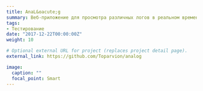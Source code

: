 ```yaml
---
title: AnaL&oacute;g
summary: Веб-приложение для просмотра различных логов в реальном времени
tags:
- Тестирование
date: "2017-12-22T00:00:00Z"
weight: 10

# Optional external URL for project (replaces project detail page).
external_link: https://github.com/Toparvion/analog

image:
  caption: ""
  focal_point: Smart
---
```

